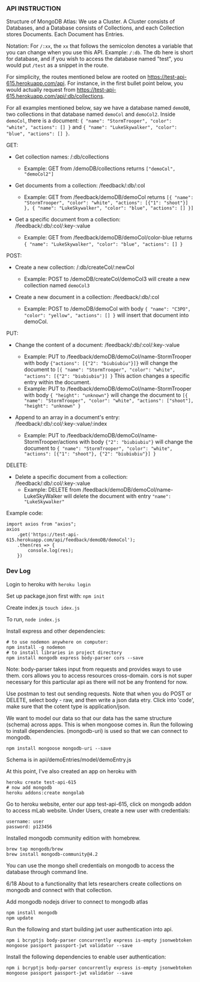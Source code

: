 ### API INSTRUCTION ###

Structure of MongoDB Atlas: 
We use a Cluster. A Cluster consists of Databases, and a Database consists of Collections, and each Collection stores Documents. Each Document has Entries. 

Notation: 
For ```/:xx```, the ```xx``` that follows the semicolon denotes a variable that you can change when you use this API. Example: ```/:db```. The db here is short for database, and if you wish to access the database named "test", you would put ```/test``` as a snippet in the route. 

For simplicity, the routes mentioned below are rooted on https://test-api-615.herokuapp.com/api. For instance, in the first bullet point below, you would actually request from https://test-api-615.herokuapp.com/api/:db/collections. 

For all examples mentioned below, say we have a database named ```demoDB```, two collections in that database named ```demoCol``` and ```demoCol2```. Inside ```demoCol```, there is a document: ```{ "name": "StormTrooper", "color": "white", "actions": [] }``` and ```{ "name": "LukeSkywalker", "color": "blue", "actions": [] }```.


GET: 

- Get collection names: /:db/collections
    - Example: GET from /demoDB/collections returns ```["demoCol", "demoCol2"]```

- Get documents from a collection: /feedback/:db/:col
    - Example: GET from /feedback/demoDB/demoCol returns ```[{ "name": "StormTrooper", "color": "white", "actions": [{"1": "shoot"}] }, { "name": "LukeSkywalker", "color": "blue", "actions": [] }]```

- Get a specific document from a collection: /feedback/:db/:col/:key-:value
    - Example: GET from /feedback/demoDB/demoCol/color-blue returns ```{ "name": "LukeSkywalker", "color": "blue", "actions": [] }```

POST:

- Create a new collection: /:db/createCol/:newCol 
    - Example: POST to /demoDB/createCol/demoCol3 will create a new collection named ```demoCol3```

- Create a new document in a collection: /feedback/:db/:col
    - Example: POST to /demoDB/demoCol with body ```{ "name": "C3PO", "color": "yellow", "actions": [] }``` will insert that document into demoCol. 

PUT: 

- Change the content of a document: /feedback/:db/:col/:key-:value
    - Example: PUT to /feedback/demoDB/demoCol/name-StormTrooper with body ```{"actions": [{"2": "biubiubiu"}]}``` will change the document to ```[{ "name": "StormTrooper", "color": "white", "actions": [{"2": "biubiubiu"}] }``` This action changes a specific entry within the document. 
    - Example: PUT to /feedback/demoDB/demoCol/name-StormTrooper with body ```{ "height": "unknown"}``` will change the document to ```[{ "name": "StormTrooper", "color": "white", "actions": ["shoot"], "height": "unknown" }```

- Append to an array in a document's entry: /feedback/:db/:col/:key-:value/:index
    - Example: PUT to /feedback/demoDB/demoCol/name-StormTrooper/actions with body ```{"2": "biubiubiu"}``` will change the document to ```{ "name": "StormTrooper", "color": "white", "actions": [{"1": "shoot"}, {"2": "biubiubiu"}] }```

DELETE:

- Delete a specific document from a collection: /feedback/:db/:col/:key-:value
    - Example: DELETE from /feedback/demoDB/demoCol/name-LukeSkyWalker will delete the document with entry ```"name": "LukeSkywalker"```


Example code: 
```
import axios from "axios";
axios
    .get('https://test-api-615.herokuapp.com/api/feedback/demoDB/demoCol');
    .then(res => {
        console.log(res);
    })
```








### Dev Log ###

Login to heroku with ```heroku login```

Set up package.json first with: ``` npm init ```

Create index.js ``` touch idex.js ```

To run, ``` node index.js ```

Install express and other dependencies:
```
# to use nodemon anywhere on computer:
npm install -g nodemon
# to install libraries in project directory
npm install mongodb express body-parser cors --save
```
Note: body-parser takes input from requests and provides ways to use them. cors allows you to access resources cross-domain. cors is not super necessary for this particular api as there will not be any frontend for now.  

Use postman to test out sending requests. Note that when you do POST or DELETE, select body - raw, and then write a json data etry. Click into 'code', make sure that the cotent type is application/json. 

We want to model our data so that our data has the same structure (schema) across apps. This is when mongoose comes in. Run the following to install dependencies. (mongodb-uri) is used so that we can connect to mongodb. 
```
npm install mongoose mongodb-uri --save
```
Schema is in api/demoEntries/model/demoEntry.js

At this point, I've also created an app on heroku with 
```
heroku create test-api-615
# now add mongodb
heroku addons:create mongolab
```

Go to heroku website, enter our app test-api-615, click on mongodb addon to access mLab website. Under Users, create a new user with credentials: 
```
username: user
password: p123456
```

Installed mongodb community edition with homebrew. 
```
brew tap mongodb/brew
brew install mongodb-community@4.2
```
You can use the mongo shell credentials on mongodb to access the database through command line.

6/18
About to a functionality that lets researchers create collections on mongodb and connect with that collection.

Add mongodb nodejs driver to connect to mongodb atlas
``` 
npm install mongodb 
npm update
```

Run the following and start building jwt user authentication into api.  
```
npm i bcryptjs body-parser concurrently express is-empty jsonwebtoken mongoose passport passport-jwt validator --save
```

Install the following dependencies to enable user authentication:
```
npm i bcryptjs body-parser concurrently express is-empty jsonwebtoken mongoose passport passport-jwt validator --save
```
